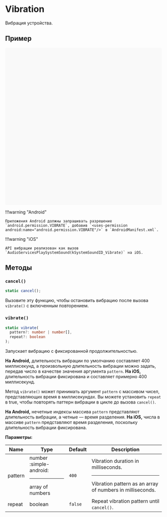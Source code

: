 # Vibration

Вибрация устройства.

## Пример

<div data-snack-id="@bndby/vibration-example" data-snack-platform="web" data-snack-preview="true" data-snack-theme="light" style="overflow:hidden;background:#F9F9F9;border:1px solid var(--color-border);border-radius:4px;height:505px;width:100%"></div>

!!!warning "Android"

    Приложения Android должны запрашивать разрешение `android.permission.VIBRATE`, добавив `<uses-permission android:name="android.permission.VIBRATE"/>` в `AndroidManifest.xml`.

!!!warning "iOS"

    API вибрации реализован как вызов `AudioServicesPlaySystemSound(kSystemSoundID_Vibrate)` на iOS.

## Методы

### `cancel()`

```ts
static cancel();
```

Вызовите эту функцию, чтобы остановить вибрацию после вызова `vibrate()` с включенным повторением.

### `vibrate()`

```ts
static vibrate(
  pattern?: number | number[],
  repeat?: boolean
);
```

Запускает вибрацию с фиксированной продолжительностью.

**На Android,** длительность вибрации по умолчанию составляет 400 миллисекунд, а произвольную длительность вибрации можно задать, передав число в качестве значения аргумента `pattern`. **На iOS,** длительность вибрации фиксирована и составляет примерно 400 миллисекунд.

Метод `vibrate()` может принимать аргумент `pattern` с массивом чисел, представляющих время в миллисекундах. Вы можете установить `repeat` в true, чтобы повторять паттерн вибрации в цикле до вызова `cancel()`.

**На Android,** нечетные индексы массива `pattern` представляют длительность вибрации, а четные — время разделения. **На iOS,** числа в массиве `pattern` представляют время разделения, поскольку длительность вибрации фиксирована.

**Параметры:**

| Name    | Type                                         | Default | Description                                                                                       |
| ------- | -------------------------------------------- | ------- | ------------------------------------------------------------------------------------------------- |
| pattern | number :simple-android:<hr/>array of numbers | `400`   | Vibration duration in milliseconds.<hr/>Vibration pattern as an array of numbers in milliseconds. |
| repeat  | boolean                                      | `false` | Repeat vibration pattern until `cancel()`.                                                        |
